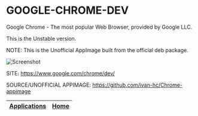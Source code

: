 # GOOGLE-CHROME-DEV

 Google Chrome - The most popular Web Browser, provided by Google LLC.
 
 This is the Unstable version.
 
 NOTE: This is the Unofficial AppImage built from the official deb package.

 ![Screenshot](https://upload.wikimedia.org/wikipedia/commons/8/87/Google_Chrome_75_screenshot.png)

 SITE: https://www.google.com/chrome/dev/
 
 SOURCE/UNOFFICIAL APPIMAGE: https://github.com/ivan-hc/Chrome-appimage

 | [Applications](https://portable-linux-apps.github.io/apps.html) | [Home](https://portable-linux-apps.github.io)
 | --- | --- |
